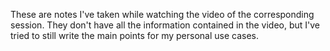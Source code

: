 <!-- STARTTITLE -->

These are notes I've taken while watching the video of the corresponding session. They don't have all the information contained in the video, but I've tried to still write the main points for my personal use cases.

<!-- ENDTITLE -->